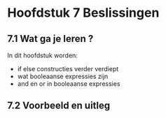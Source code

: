 # Hoofdstuk 7 Beslissingen

## 7.1 Wat ga je leren ?

In dit hoofdstuk worden: 
- if else constructies verder verdiept
- wat booleaanse expressies zijn
- and en or in booleaanse expressies

## 7.2 Voorbeeld en uitleg  